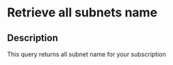 # Retrieve all subnets name

## Description

This query returns all subnet name for your subscription

